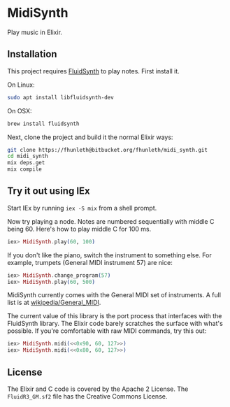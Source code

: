 # MidiSynth

Play music in Elixir.

## Installation

This project requires [FluidSynth](http://www.fluidsynth.org/) to play notes.
First install it.

On Linux:
```sh
sudo apt install libfluidsynth-dev
```

On OSX:
```sh
brew install fluidsynth
```

Next, clone the project and build it the normal Elixir ways:

```sh
git clone https://fhunleth@bitbucket.org/fhunleth/midi_synth.git
cd midi_synth
mix deps.get
mix compile
```

## Try it out using IEx

Start IEx by running `iex -S mix` from a shell prompt.

Now try playing a node. Notes are numbered sequentially with middle C being 60.
Here's how to play middle C for 100 ms.

```elixir
iex> MidiSynth.play(60, 100)
```

If you don't like the piano, switch the instrument to something else. For
example, trumpets (General MIDI instrument 57) are nice:

```elixir
iex> MidiSynth.change_program(57)
iex> MidiSynth.play(60, 500)
```

MidiSynth currently comes with the General MIDI set of instruments. A full list
is at [wikipedia/General_MIDI](https://en.wikipedia.org/wiki/General_MIDI).

The current value of this library is the port process that interfaces with the
FluidSynth library. The Elixir code barely scratches the surface with what's
possible. If you're comfortable with raw MIDI commands, try this out:

```elixir
iex> MidiSynth.midi(<<0x90, 60, 127>>)
iex> MidiSynth.midi(<<0x80, 60, 127>>)
```

## License

The Elixir and C code is covered by the Apache 2 License. The `FluidR3_GM.sf2`
file has the Creative Commons License.
